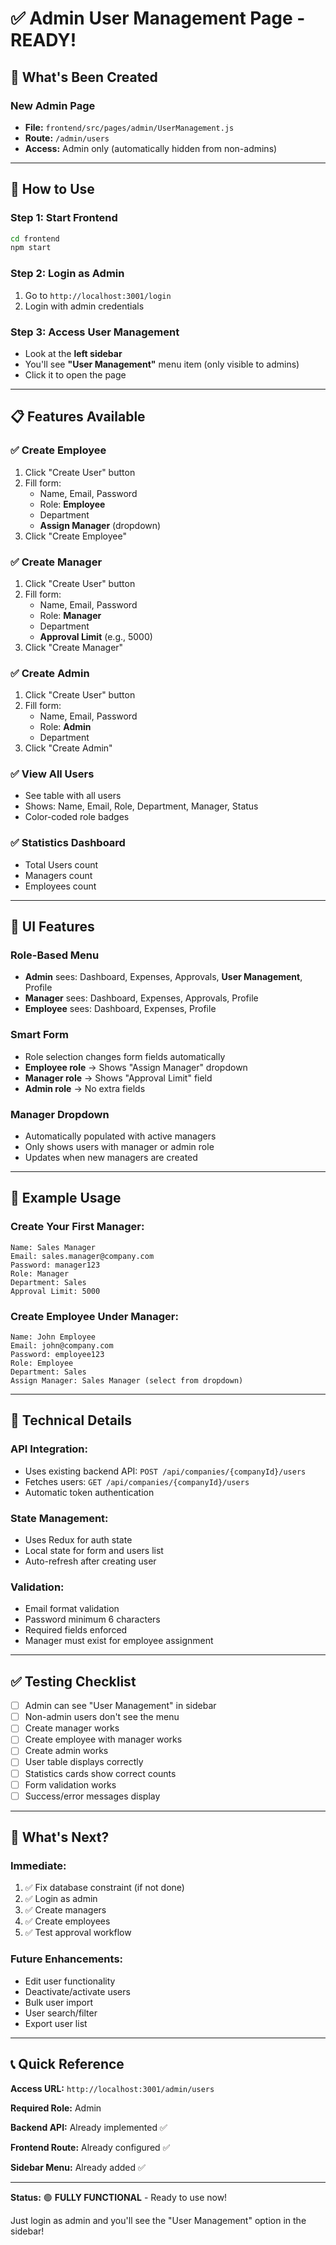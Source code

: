 # ✅ Admin User Management Page - READY!

## 🎉 What's Been Created

### **New Admin Page**
- **File:** `frontend/src/pages/admin/UserManagement.js`
- **Route:** `/admin/users`
- **Access:** Admin only (automatically hidden from non-admins)

---

## 🚀 How to Use

### **Step 1: Start Frontend**
```bash
cd frontend
npm start
```

### **Step 2: Login as Admin**
1. Go to `http://localhost:3001/login`
2. Login with admin credentials

### **Step 3: Access User Management**
- Look at the **left sidebar**
- You'll see **"User Management"** menu item (only visible to admins)
- Click it to open the page

---

## 📋 Features Available

### ✅ **Create Employee**
1. Click "Create User" button
2. Fill form:
   - Name, Email, Password
   - Role: **Employee**
   - Department
   - **Assign Manager** (dropdown)
3. Click "Create Employee"

### ✅ **Create Manager**
1. Click "Create User" button
2. Fill form:
   - Name, Email, Password
   - Role: **Manager**
   - Department
   - **Approval Limit** (e.g., 5000)
3. Click "Create Manager"

### ✅ **Create Admin**
1. Click "Create User" button
2. Fill form:
   - Name, Email, Password
   - Role: **Admin**
   - Department
3. Click "Create Admin"

### ✅ **View All Users**
- See table with all users
- Shows: Name, Email, Role, Department, Manager, Status
- Color-coded role badges

### ✅ **Statistics Dashboard**
- Total Users count
- Managers count
- Employees count

---

## 🎨 UI Features

### **Role-Based Menu**
- **Admin** sees: Dashboard, Expenses, Approvals, **User Management**, Profile
- **Manager** sees: Dashboard, Expenses, Approvals, Profile
- **Employee** sees: Dashboard, Expenses, Profile

### **Smart Form**
- Role selection changes form fields automatically
- **Employee role** → Shows "Assign Manager" dropdown
- **Manager role** → Shows "Approval Limit" field
- **Admin role** → No extra fields

### **Manager Dropdown**
- Automatically populated with active managers
- Only shows users with manager or admin role
- Updates when new managers are created

---

## 📝 Example Usage

### **Create Your First Manager:**
```
Name: Sales Manager
Email: sales.manager@company.com
Password: manager123
Role: Manager
Department: Sales
Approval Limit: 5000
```

### **Create Employee Under Manager:**
```
Name: John Employee
Email: john@company.com
Password: employee123
Role: Employee
Department: Sales
Assign Manager: Sales Manager (select from dropdown)
```

---

## 🔧 Technical Details

### **API Integration:**
- Uses existing backend API: `POST /api/companies/{companyId}/users`
- Fetches users: `GET /api/companies/{companyId}/users`
- Automatic token authentication

### **State Management:**
- Uses Redux for auth state
- Local state for form and users list
- Auto-refresh after creating user

### **Validation:**
- Email format validation
- Password minimum 6 characters
- Required fields enforced
- Manager must exist for employee assignment

---

## ✅ Testing Checklist

- [ ] Admin can see "User Management" in sidebar
- [ ] Non-admin users don't see the menu
- [ ] Create manager works
- [ ] Create employee with manager works
- [ ] Create admin works
- [ ] User table displays correctly
- [ ] Statistics cards show correct counts
- [ ] Form validation works
- [ ] Success/error messages display

---

## 🎯 What's Next?

### **Immediate:**
1. ✅ Fix database constraint (if not done)
2. ✅ Login as admin
3. ✅ Create managers
4. ✅ Create employees
5. ✅ Test approval workflow

### **Future Enhancements:**
- Edit user functionality
- Deactivate/activate users
- Bulk user import
- User search/filter
- Export user list

---

## 📞 Quick Reference

**Access URL:** `http://localhost:3001/admin/users`

**Required Role:** Admin

**Backend API:** Already implemented ✅

**Frontend Route:** Already configured ✅

**Sidebar Menu:** Already added ✅

---

**Status:** 🟢 **FULLY FUNCTIONAL** - Ready to use now!

Just login as admin and you'll see the "User Management" option in the sidebar!
